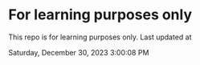# For learning purposes only
This repo is for learning purposes only.
Last updated at

Saturday, December 30, 2023 3:00:08 PM

